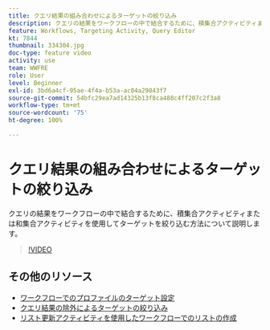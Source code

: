 ```yaml
---
title: クエリ結果の組み合わせによるターゲットの絞り込み
description: クエリの結果をワークフローの中で結合するために、積集合アクティビティまたは和集合アクティビティを使用してターゲットを絞り込む方法について説明します。
feature: Workflows, Targeting Activity, Query Editor
kt: 7844
thumbnail: 334304.jpg
doc-type: feature video
activity: use
team: WWFRE
role: User
level: Beginner
exl-id: 3bd6a4cf-95ae-4f4a-b53a-ac04a29843f7
source-git-commit: 54bfc29ea7ad14325b13f8ca488c4ff207c2f3a8
workflow-type: tm+mt
source-wordcount: '75'
ht-degree: 100%

---
```


# クエリ結果の組み合わせによるターゲットの絞り込み

クエリの結果をワークフローの中で結合するために、積集合アクティビティまたは和集合アクティビティを使用してターゲットを絞り込む方法について説明します。

>[!VIDEO](https://video.tv.adobe.com/v/334304?quality=12)

## その他のリソース

* [ワークフローでのプロファイルのターゲット設定](/help/profile-management/target-profiles-in-a-workflow.md)
* [クエリ結果の除外によるターゲットの絞り込み](/help/process-management/refine-targets-by-excluding-query-results.md)
* [リスト更新アクティビティを使用したワークフローでのリストの作成](/help/process-management/use-the-update-list-activity.md)
